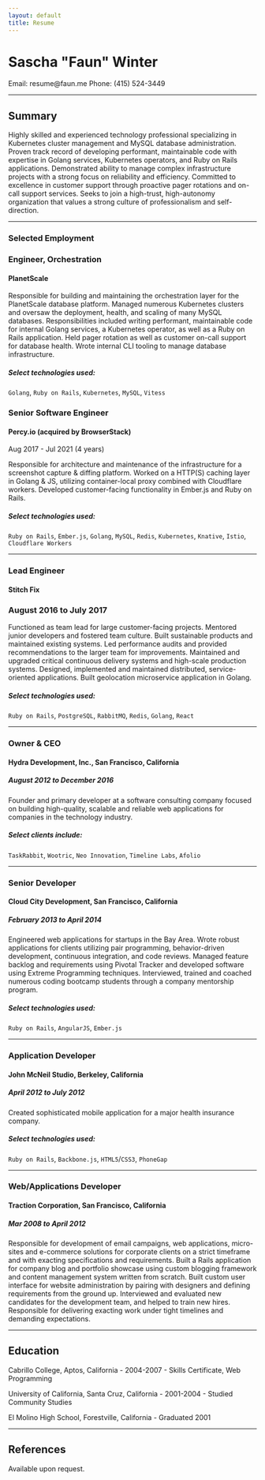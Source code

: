 ```yaml
---
layout: default
title: Resume
---
```


# Sascha "Faun" Winter

<span class="print-info email">
  Email: resume@faun.me
<span>
<span class="print-info phone">
  Phone: (415) 524-3449
</span>

---

## Summary

Highly skilled and experienced technology professional specializing in
Kubernetes cluster management and MySQL database administration. Proven track
record of developing performant, maintainable code with expertise in Golang
services, Kubernetes operators, and Ruby on Rails applications. Demonstrated
ability to manage complex infrastructure projects with a strong focus on
reliability and efficiency. Committed to excellence in customer support
through proactive pager rotations and on-call support services. Seeks to join a
high-trust, high-autonomy organization that values a strong culture of
professionalism and self-direction.

---

### Selected Employment

### Engineer, Orchestration
#### PlanetScale

Responsible for building and maintaining the orchestration layer for the
PlanetScale database platform. Managed numerous Kubernetes clusters and oversaw
the deployment, health, and scaling of many MySQL databases.  Responsibilities
included writing performant, maintainable code for internal Golang services, a
Kubernetes operator, as well as a Ruby on Rails application.  Held pager
rotation as well as customer on-call support for database health.  Wrote
internal CLI tooling to manage database infrastructure.

##### Select technologies used:

`Golang`, `Ruby on Rails`, `Kubernetes`, `MySQL`, `Vitess`

### Senior Software Engineer
#### Percy.io (acquired by BrowserStack)
Aug 2017 - Jul 2021 (4 years)

Responsible for architecture and maintenance of the infrastructure for a screenshot capture & diffing
platform. Worked on a HTTP(S) caching layer in Golang & JS, utilizing container-local proxy combined with
Cloudflare workers. Developed customer-facing functionality in Ember.js and Ruby on Rails.

##### Select technologies used:

`Ruby on Rails`, `Ember.js`, `Golang`, `MySQL`, `Redis`, `Kubernetes`, `Knative`, `Istio`, `Cloudflare Workers`

---

### Lead Engineer
#### Stitch Fix
### August 2016 to July 2017

Functioned as team lead for large customer-facing projects. Mentored junior developers and fostered team culture. Built sustainable products and maintained existing systems. Led performance audits and provided recommendations to the larger team for improvements. Maintained and upgraded critical continuous delivery systems and high-scale production systems. Designed, implemented and maintained distributed, service-oriented applications. Built geolocation microservice application in Golang.

##### Select technologies used:

`Ruby on Rails`, `PostgreSQL`, `RabbitMQ`, `Redis`, `Golang`, `React`

---

### Owner & CEO
#### Hydra Development, Inc., San Francisco, California
##### August 2012 to December 2016

Founder and primary developer at a software consulting company focused on building high-quality, scalable and reliable web applications for companies in the technology industry.

##### Select clients include:

`TaskRabbit`, `Wootric`, `Neo Innovation`, `Timeline Labs`, `Afolio`

---

### Senior Developer
#### Cloud City Development, San Francisco, California
##### February 2013 to April 2014

Engineered web applications for startups in the Bay Area. Wrote robust applications for clients utilizing pair programming, behavior-driven development, continuous integration, and code reviews. Managed feature backlog and requirements using Pivotal Tracker and developed software using Extreme Programming techniques. Interviewed, trained and coached numerous coding bootcamp students through a company mentorship program.

##### Select technologies used:

`Ruby on Rails`, `AngularJS`, `Ember.js`

---

### Application Developer
#### John McNeil Studio, Berkeley, California
##### April 2012 to July 2012

Created sophisticated mobile application for a major health insurance company.

##### Select technologies used:

`Ruby on Rails`, `Backbone.js`, `HTML5`/`CSS3`, `PhoneGap`

---

### Web/Applications Developer
#### Traction Corporation, San Francisco, California
##### Mar 2008 to April 2012

Responsible for development of email campaigns, web applications, micro-sites and e-commerce solutions for corporate clients on a strict timeframe and with exacting specifications and requirements. Built a Rails application for company blog and portfolio showcase using custom blogging framework and content management system written from scratch. Built custom user interface for website administration by pairing with designers and defining requirements from the ground up. Interviewed and evaluated new candidates for the development team, and helped to train new hires. Responsible for delivering exacting work under tight timelines and demanding expectations.

---

## Education

Cabrillo College, Aptos, California - 2004-2007 - Skills Certificate, Web Programming

University of California, Santa Cruz, California - 2001-2004 - Studied Community Studies

El Molino High School, Forestville, California - Graduated 2001

---
## References

Available upon request.
